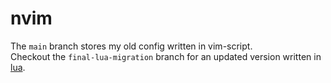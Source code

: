 # nvim

The `main` branch stores my old config written in vim-script.  
Checkout the `final-lua-migration` branch for an updated version written in [lua](https://www.lua.org/).
